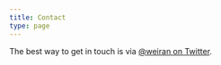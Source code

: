 ```yaml
---
title: Contact
type: page
---
```


The best way to get in touch is via [@weiran on Twitter](https://twitter.com/weiran).